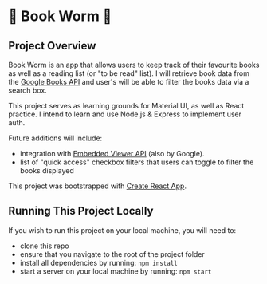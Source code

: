 # 📖 Book Worm 🐛

## Project Overview

Book Worm is an app that allows users to keep track of their favourite books as well as a reading list (or "to be read" list). I will retrieve book data from the [Google Books API](https://developers.google.com/books) and user's will be able to filter the books data via a search box.

This project serves as learning grounds for Material UI, as well as React practice. I intend to learn and use Node.js & Express to implement user auth.

Future additions will include:

- integration with [Embedded Viewer API](https://developers.google.com/books/docs/viewer/developers_guide) (also by Google).
- list of "quick access" checkbox filters that users can toggle to filter the books displayed

This project was bootstrapped with [Create React App](https://github.com/facebook/create-react-app).

## Running This Project Locally

If you wish to run this project on your local machine, you will need to:

- clone this repo
- ensure that you navigate to the root of the project folder
- install all dependencies by running: `npm install`
- start a server on your local machine by running: `npm start`
